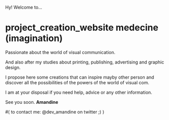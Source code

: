 
Hy! Welcome to...

# project_creation_website medecine (imagination)


Passionate about the world of visual communication.

And also after my studies about printing, publishing, advertising and graphic design.

I propose here some creations that can inspire mayby other person and discover all the possibilities of the powers of the world of visual com.

I am at your disposal if you need help, advice or any other information.


See you soon. 
**Amandine**

#( to contact me: @dev_amandine on twitter ;) )

